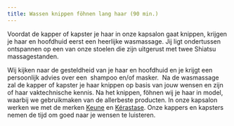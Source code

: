 ```yaml
---
title: Wassen knippen föhnen lang haar (90 min.)
---
```


Voordat de kapper of kapster je haar in onze kapsalon gaat knippen, krijgen je haar en hoofdhuid eerst een heerlijke wasmassage. Jij ligt ondertussen ontspannen op een van onze stoelen die zijn uitgerust met twee Shiatsu massagestanden. 

Wij kijken naar de gesteldheid van je haar en hoofdhuid en je krijgt een persoonlijk advies over een&nbsp; shampoo en/of masker.&nbsp; Na de wasmassage zal de kapper of kapster je haar knippen op basis van jouw wensen en zijn of haar vaktechnische kennis. Na het knippen, f&ouml;hnen wij je haar in model, waarbij we gebruikmaken van de allerbeste producten. In onze kapsalon werken we met de merken [Keune](www.keune.nl) en [K&eacute;rastase](www.kerastase.nl). Onze kappers en kapsters nemen de tijd om goed naar je wensen te luisteren.